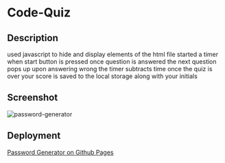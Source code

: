 # Code-Quiz


## Description
used javascript to hide and display elements of the html file
started a timer when start button is pressed
once question is answered the next question pops up
upon answering wrong the timer subtracts time
once the quiz is over your score is saved to the local storage along with your initials
## Screenshot
![password-generator](./image.png)
## Deployment
[Password Generator on Github Pages](www.google.com)



